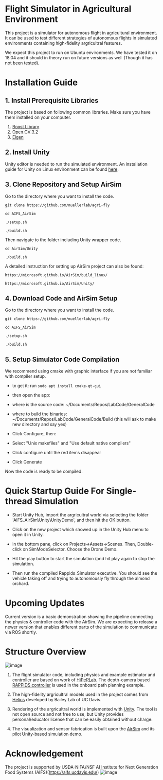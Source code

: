 # Flight Simulator in Agricultural Environment
This project is a simulator for autonomous flight in agricultural environment. 
It can be used to test different strategies of autonomous flights in simulated environments containing high-fidelity argricultral features. 

We expect this project to run on Ubuntu environments. We have tested it on 18.04 and it should in theory run on future versions as well (Though it has not been tested).

# Installation Guide

## 1. Install Prerequisite Libraries
The project is based on following common libraries. Make sure you have them installed on your computer. 
1. [Boost Library](https://www.boost.org/)
2. [Open CV 3.2](https://opencv.org/opencv-3-2/) 
3. [Eigen](https://eigen.tuxfamily.org/index.php?title=Main_Page) 

## 2. Install Unity
Unity editor is needed to run the simulated environment. 
An installation guide for Unity on Linux environment can be found [here](https://docs.unity3d.com/Manual/GettingStartedInstallingHub.html).

## 3. Clone Repository and Setup AirSim
Go to the directory where you want to install the code.

`git clone https://github.com/muellerlab/agri-fly` 

`cd AIFS_AirSim`

`./setup.sh`

`./build.sh`

Then navigate to the folder including Unity wrapper code. 

`cd AirSim/Unity`

`./build.sh`

A detailed instruction for setting up AirSim project can also be found: 

`https://microsoft.github.io/AirSim/build_linux/`

`https://microsoft.github.io/AirSim/Unity/`

## 4. Download Code and AirSim Setup
Go to the directory where you want to install the code.

`git clone https://github.com/muellerlab/agri-fly` 

`cd AIFS_AirSim`

`./setup.sh`

`./build.sh`

## 5. Setup Simulator Code Compilation
We recommend using cmake with graphic interface if you are not familiar with compiler setup.

* to get it: run `sudo apt install cmake-qt-gui`

* then open the app:

* where is the source code: ~/Documents/Repos/LabCode/GeneralCode

* where to build the binaries: ~/Documents/Repos/LabCode/GeneralCode/Build (this will ask to make new directory and say yes)

* Click Configure, then: 

* Select "Unix makefiles" and "Use default native compilers" 

* Click configure until the red items disappear 

* Click Generate 

Now the code is ready to be compiled.

# Quick Startup Guide For Single-thread Simulation

* Start Unity Hub, import the argricultral world via selecting the folder 'AIFS_AirSim\Unity\UnityDemo', and then hit the OK button.

* Click on the new project which showed up in the Unity Hub menu to open it in Unity.

* In the bottom pane, click on Projects->Assets->Scenes. Then, Double-click on SimModeSelector. Choose the Drone Demo.

* Hit the play button to start the simulation (and hit play again to stop the simulation. 

* Then run the compiled Rappids_Simulator executive. You should see the vehicle taking off and trying to autonomously fly through the almond orchard.


# Upcoming Updates

Current version is a basic demonstration showing the pipeline connecting the physics & controller code with the AirSim.
We are expecting to release a newer version that enables different parts of the simulation to communicate via ROS shortly. 

# Structure Overview
![image](https://user-images.githubusercontent.com/39609430/147999038-ac5ea2ee-9f68-4a50-ad56-389cf1e7840f.png)


1. The flight simulator code, including physics and example estimator and controller are based on work of [HiPeRLab](https://hiperlab.berkeley.edu/). The depth-camera based [RAPPIDS controller](https://hiperlab.berkeley.edu/wp-content/uploads/2020/11/2020_RectangularPyramid.pdf) is used in the onboard path planning example. 

2. The high-fidelity argricultral models used in the project comes from [Helios](https://baileylab.ucdavis.edu/software/helios/) developed by Bailey Lab of UC Davis.

3. Rendering of the argricultral world is implemented with [Unity](https://unity.com/). The tool is not open source and not free to use, but Unity provides personal/educator license that can be easily obtained without charge. 

4. The visualization and sensor fabrication is built upon the [AirSim](https://microsoft.github.io/AirSim/) and its pilot Unity-based simulation demo. 


# Acknowledgement
The project is supported by USDA-NIFA/NSF AI Institute for Next Generation Food Systems (AIFS)(https://aifs.ucdavis.edu/)
![image](https://user-images.githubusercontent.com/39609430/147998908-35fdf682-6ddc-4d3a-9b42-f0877b539d82.png)


